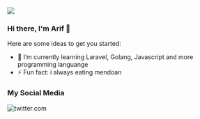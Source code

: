 <img src="https://betanews.com/wp-content/uploads/2018/06/gifs-on-cli.gif">

### Hi there, I'm Arif 👋

Here are some ideas to get you started:

- 🌱 I’m currently learning Laravel, Golang, Javascript and more programming languange
- ⚡ Fun fact: i always eating mendoan

### My Social Media

<a href="https://twitter.com/intent/follow?screen_name=arifian_nur"><img align = "left" alt="twitter.com" src="https://img.shields.io/twitter/follow/arifian_nur?style=social"></a>

<br />
<br />

<!--
**nurfiansyah06/nurfiansyah06** is a ✨ _special_ ✨ repository because its `README.md` (this file) appears on your GitHub profile.

-->
